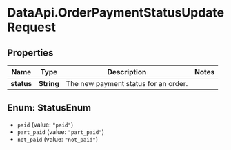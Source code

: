 # DataApi.OrderPaymentStatusUpdateRequest

## Properties
Name | Type | Description | Notes
------------ | ------------- | ------------- | -------------
**status** | **String** | The new payment status for an order. | 

<a name="StatusEnum"></a>
## Enum: StatusEnum

* `paid` (value: `"paid"`)
* `part_paid` (value: `"part_paid"`)
* `not_paid` (value: `"not_paid"`)


